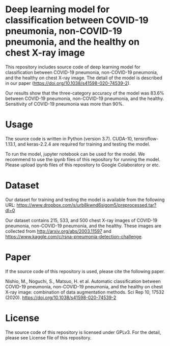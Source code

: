 # Deep learning model for classification between COVID-19 pneumonia, non-COVID-19 pneumonia, and the healthy on chest X-ray image

This repository includes source code of deep learning model for classification between COVID-19 pneumonia, non-COVID-19 pneumonia, and the healthy on chest X-ray image. The detail of the model is described in our paper (https://doi.org/10.1038/s41598-020-74539-2).

Our results show that the three-category accuracy of the model was 83.6% between COVID-19 pneumonia, non-COVID-19 pneumonia, and the healthy. Sensitivity of COVID-19 pneumonia was more than 90%. 


# Usage
The source code is written in Python (version 3.7). 
CUDA-10, tensroflow-1.13.1, and keras-2.2.4 are required for training and testing the model. 

To run the model, jupyter notebook can be used for the model. 
We recommend to use the ipynb files of this repository for running the model. 
Please upload ipynb files of this repository to Google Colaboratory or etc.


# Dataset 
Our dataset for training and testing the model is available from the following URL: https://www.dropbox.com/s/urb8kwnd6sigom5/preprocessed.tar?dl=0 

Our dataset contains 215, 533, and 500 chest X-ray images of COVID-19 pneumonia, non-COVID-19 pneumonia, and the healthy. 
These images are collected from http://arxiv.org/abs/2003.11597 and https://www.kaggle.com/c/rsna-pneumonia-detection-challenge.


# Paper 
If the source code of this repository is used, please cite the following paper.

Nishio, M., Noguchi, S., Matsuo, H. et al. Automatic classification between COVID-19 pneumonia, non-COVID-19 pneumonia, and the healthy on chest X-ray image: combination of data augmentation methods. Sci Rep 10, 17532 (2020). https://doi.org/10.1038/s41598-020-74539-2



# License
The source code of this repository is licensed under GPLv3. 
For the detail, please see License file of this repository. 


